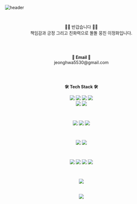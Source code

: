 ![header](https://capsule-render.vercel.app/api?height=230&text=Hello%20Jenny%20World!&type=waving&color=0:8b59ff,100:ffa8a8&fontColor=ffffff&fontSize=70&section=footer&animation=scaleIn&fontAlign=63&&fontAlignY=55)

<br>

<p align="center"> 
  🙌🏻 반갑습니다 🙌🏻<br>
  책임감과 긍정 그리고 친화력으로 똘똘 뭉친 이정화입니다.<br>
</p>

<br><br>

<p align="center">
  <Strong>💌 Email 💌</Strong><br>jeonghwa5530@gmail.com<br>
</p>

<br><br>

<p align="center">
    <Strong>🛠 Tech Stack 🛠</Strong><br>
</p>

<p align="center" display="inline-block">
  <img src="https://img.shields.io/badge/java-%23ED8B00.svg?style=flat&logo=java&logoColor=white">
  <img src="https://img.shields.io/badge/spring-%236DB33F.svg?style=flat&logo=spring&logoColor=white">
  <img src="https://img.shields.io/badge/svelte-%23f1413d.svg?style=flat&logo=svelte&logoColor=white">
  <img src="https://img.shields.io/badge/jQuery-0769ad?style=flat&logo=jquery&logoColor=white">
  <br>
  <img src="https://img.shields.io/badge/Oracle-F80000?style=flat&logo=oracle&logoColor=white">
  <img src="https://img.shields.io/badge/sqlite-%2307405e.svg?style=flat&logo=sqlite&logoColor=white">
</p><br>

<p align="center" display="inline-block">
  <img src="https://img.shields.io/badge/html5-%23E34F26.svg?style=flat&logo=html5&logoColor=white">
  <img src="https://img.shields.io/badge/CSS-1572b6?style=flat&logo=css3&logoColor=white"/>
  <img src="https://img.shields.io/badge/javascript-%23323330.svg?style=flat&logo=javascript&logoColor=%23F7DF1E">
</p><br>

<p align="center" display="inline-block">
  <img src="https://img.shields.io/badge/python-3670A0?style=flat&logo=python&logoColor=ffdd54">
  <img src="https://img.shields.io/badge/jupyter-%23FA0F00.svg?style=flat&logo=jupyter&logoColor=white">
</p><br>

<p align="center" display="inline-block">
  <img src="https://img.shields.io/badge/Linux-FCC624?style=flat&logo=linux&logoColor=black">
  <img src="https://img.shields.io/badge/cent%20os-002260?style=flat&logo=centos&logoColor=F0F0F0">
  <img src="https://img.shields.io/badge/Eclipse-FE7A16.svg?style=flat&logo=Eclipse&logoColor=white">
  <img src="https://img.shields.io/badge/Visual%20Studio%20Code-0078d7.svg?style=flat&logo=visual-studio-code&logoColor=white">
</p><br>
  
<p align="center" display="inline-block">
  <img src="https://github-readme-stats.vercel.app/api/top-langs/?username=JennyLeeJH&layout=compact&theme=buefy">
  </br></br></br>
  <img src="https://github-readme-stats.vercel.app/api?username=JennyLeeJH&show_icons=true&title_color=ffffff&text_color=000000&icon_color=ffe342&bg_color=DEG,8556ff,b093f3,7ec2ff,fbbbbb">
</p>

